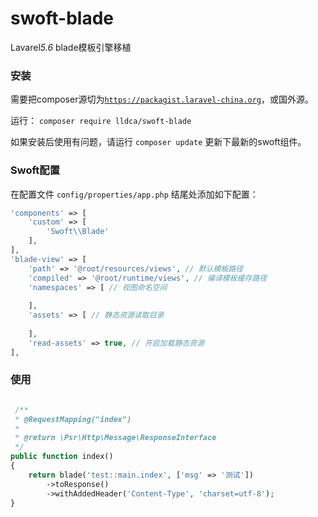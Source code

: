 # swoft-blade
Lavarel*5.6* blade模板引擎移植


### 安装
需要把composer源切为<code>https://packagist.laravel-china.org</code>，或国外源。 

运行：
<code>composer require lldca/swoft-blade</code>

如果安装后使用有问题，请运行 <code>composer update</code> 更新下最新的swoft组件。

### Swoft配置
在配置文件 <code>config/properties/app.php</code> 结尾处添加如下配置：

```php
'components' => [
    'custom' => [
        'Swoft\\Blade'
    ],
],
'blade-view' => [
    'path' => '@root/resources/views', // 默认模板路径
    'compiled' => '@root/runtime/views', // 编译模板缓存路径
    'namespaces' => [ // 视图命名空间
        
    ],
    'assets' => [ // 静态资源读取目录
        
    ],
    'read-assets' => true, // 开启加载静态资源
],
```

### 使用
```php

 /**
 * @RequestMapping("index")
 *
 * @return \Psr\Http\Message\ResponseInterface
 */
public function index()
{
    return blade('test::main.index', ['msg' => '测试'])
        ->toResponse()
        ->withAddedHeader('Content-Type', 'charset=utf-8');
}

```
